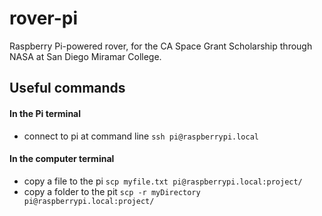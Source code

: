 # rover-pi
Raspberry Pi-powered rover, for the CA Space Grant Scholarship through NASA at San Diego Miramar College.

## Useful commands
#### In the Pi terminal
* connect to pi at command line `ssh pi@raspberrypi.local`

#### In the computer terminal
* copy a file to the pi `scp myfile.txt pi@raspberrypi.local:project/`
* copy a folder to the pit `scp -r myDirectory pi@raspberrypi.local:project/`
